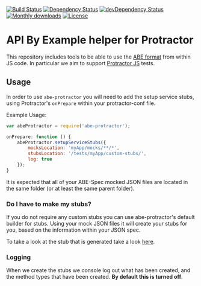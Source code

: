[![Build Status](http://img.shields.io/travis/apibyexample/abe-protractor/master.svg)](https://travis-ci.org/apibyexample/abe-protractor)
[![Dependency Status](https://david-dm.org/apibyexample/abe-protractor/dev-status.svg)](https://david-dm.org/apibyexample/abe-protractor#info=devDependencies)
[![devDependency Status](https://david-dm.org/apibyexample/abe-protractor/status.svg)](https://david-dm.org/apibyexample/abe-protractor#info=dependencies)
[![Monthly downloads](http://img.shields.io/npm/dm/abe-protractor.svg)](https://www.npmjs.org/package/abe-protractor)
[![License](http://img.shields.io/npm/l/abe-protractor.svg)](https://www.npmjs.org/package/abe-protractor)

API By Example helper for Protractor
====================================

This repository includes tools to be able to use the [ABE format](https://github.com/apibyexample/abe-spec)
from within JS code. In particular we aim to support [Protractor JS](https://github.com/angular/protractor) tests.

## Usage

In order to use ``abe-protractor`` you will need to add the setup service stubs,
using Protractor's ``onPrepare`` within your protractor-conf file.

Example Usage:

```js
var abeProtractor = require('abe-protractor');

onPrepare: function () {
    abeProtractor.setupServiceStubs({
        mocksLocation: 'myApp/mocks/**/*',
        stubsLocation: '/tests/myApp/custom-stubs/',
        log: true
    });
}
```

It is expected that all of your ABE-Spec mocked JSON files are located in the same
folder (or at least the same parent folder).

### Do I have to make my stubs?

If you do not require any custom stubs you can use abe-protractor's default builder
for stubs. Using your mock JSON files it will create your stubs for you, based on the
information within your JSON spec.

To take a look at the stub that is generated take a look [here](src/abe-generate-stub.js).

### Logging

When we create the stubs we console log out what has been created, and the method types
that have been created. **By default this is turned off**.
